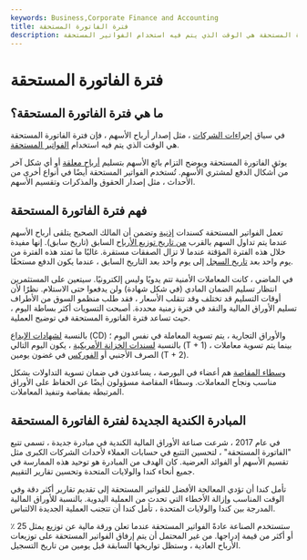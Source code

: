 ```yaml
---
keywords: Business,Corporate Finance and Accounting
title: فترة الفاتورة المستحقة
description: في سياق إجراءات الشركات ، مثل إصدار أرباح الأسهم ، فإن فترة الفاتورة المستحقة هي الوقت الذي يتم فيه استخدام الفواتير المستحقة.
---
```


# فترة الفاتورة المستحقة
## ما هي فترة الفاتورة المستحقة؟

في سياق [إجراءات الشركات](/corporateaction) ، مثل إصدار أرباح الأسهم ، فإن فترة الفاتورة المستحقة هي الوقت الذي يتم فيه استخدام [الفواتير المستحقة](/duebill).

يوثق الفاتورة المستحقة ويوضح التزام بائع الأسهم بتسليم [أرباح معلقة](/dividend) أو أي شكل آخر من أشكال الدفع لمشتري الأسهم. تُستخدم الفواتير المستحقة أيضًا في أنواع أخرى من الأحداث ، مثل إصدار الحقوق والمذكرات وتقسيم الأسهم.

## فهم فترة الفاتورة المستحقة

تعمل الفواتير المستحقة كسندات [إذنية](/promissorynote) وتضمن أن المالك الصحيح يتلقى أرباح الأسهم عندما يتم تداول السهم بالقرب [من تاريخ توزيع الأرباح](/ex-dividend) السابق (تاريخ سابق). إنها مفيدة خلال هذه الفترة المؤقتة عندما لا تزال الصفقات مستقرة. غالبًا ما تمتد هذه الفترة من يوم واحد بعد [تاريخ السجل](/recorddate) إلى يوم واحد بعد التاريخ السابق ، عندما يكون الدفع مستحقًا.

في الماضي ، كانت المعاملات الأمنية تتم يدويًا وليس إلكترونيًا. سيتعين على المستثمرين انتظار تسليم الضمان المادي (في شكل شهادة) ولن يدفعوا حتى الاستلام. نظرًا لأن أوقات التسليم قد تختلف وقد تتقلب الأسعار ، فقد طلب منظمو السوق من الأطراف تسليم الأوراق المالية والنقد في فترة زمنية محددة. أصبحت التسويات أكثر بساطة اليوم ، حيث تساعد فترة الفاتورة المستحقة في توضيح العملية.

بالنسبة [لشهادات الإيداع](/certificateofdeposit) (CD) والأوراق التجارية ، يتم تسوية المعاملة في نفس اليوم ؛ بالنسبة [لسندات الخزانة الأمريكية](/ustreasury) ، يكون اليوم التالي (T + 1) ، بينما يتم تسوية معاملات الصرف الأجنبي أو [الفوركس](/forex) في غضون يومين (T + 2).

[وسطاء المقاصة](/clearingbroker) هم أعضاء في البورصة ، يساعدون في ضمان تسوية التداولات بشكل مناسب ونجاح المعاملات. وسطاء المقاصة مسؤولون أيضًا عن الحفاظ على الأوراق المرتبطة بمقاصة وتنفيذ المعاملات.

## المبادرة الكندية الجديدة لفترة الفاتورة المستحقة

في عام 2017 ، شرعت صناعة الأوراق المالية الكندية في مبادرة جديدة ، تسمى تتبع "الفاتورة المستحقة" ، لتحسين التتبع في حسابات العملاء لأحداث الشركات الكبرى مثل تقسيم الأسهم أو الفوائد العرضية. كان الهدف من المبادرة هو توحيد هذه الممارسة في جميع أنحاء كندا والولايات المتحدة وتحسين تقارير التقييم.

تأمل كندا أن تؤدي المعالجة الأفضل للفواتير المستحقة إلى تقديم تقارير أكثر دقة وفي الوقت المناسب وإزالة الأخطاء التي تحدث من العملية اليدوية. بالنسبة للأوراق المالية المدرجة بين كندا والولايات المتحدة ، تأمل كندا أن تتجنب العملية الجديدة الالتباس.

ستستخدم الصناعة عادةً الفواتير المستحقة عندما تعلن ورقة مالية عن توزيع يمثل 25 ٪ أو أكثر من قيمة إدراجها. من غير المحتمل أن يتم إرفاق الفواتير المستحقة على توزيعات الأرباح العادية ، وستظل تواريخها السابقة قبل يومين من تاريخ التسجيل.

